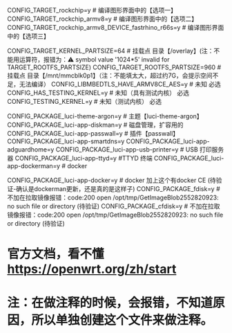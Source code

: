 CONFIG_TARGET_rockchip=y # 编译图形界面中的【选项一】
CONFIG_TARGET_rockchip_armv8=y # 编译图形界面中的【选项二】
CONFIG_TARGET_rockchip_armv8_DEVICE_fastrhino_r66s=y # 编译图形界面中的【选项三】

CONFIG_TARGET_KERNEL_PARTSIZE=64 # 挂载点 目录【/overlay】(注：不能用运算符，报错为：:warning: symbol value '1024*5' invalid for TARGET_ROOTFS_PARTSIZE)
CONFIG_TARGET_ROOTFS_PARTSIZE=960 # 挂载点 目录【/mnt/mmcblk0p1】（注：不能填太大，超过约7G，会提示空间不足，无法编译）
CONFIG_LIBMBEDTLS_HAVE_ARMV8CE_AES=y # 未知 必选
CONFIG_HAS_TESTING_KERNEL=y # 未知（具有测试内核） 必选
CONFIG_TESTING_KERNEL=y # 未知（测试内核） 必选

CONFIG_PACKAGE_luci-theme-argon=y # 主题【luci-theme-argon】
CONFIG_PACKAGE_luci-app-diskman=y # 磁盘管理，扩容用的
CONFIG_PACKAGE_luci-app-passwall=y # 插件【passwall】      
CONFIG_PACKAGE_luci-app-smartdns=y
CONFIG_PACKAGE_luci-app-adguardhome=y
CONFIG_PACKAGE_luci-app-usb-printer=y # USB 打印服务器
CONFIG_PACKAGE_luci-app-ttyd=y #TTYD 终端
CONFIG_PACKAGE_luci-app-dockerman=y # docker 

CONFIG_PACKAGE_luci-app-docker=y # docker  加上这个有docker CE (待验证-确认是dockerman更新，还是真的是这样子)
CONFIG_PACKAGE_fdisk=y # 不加在拉取镜像报错：code:200 open /opt/tmp/GetImageBlob2552820923: no such file or directory (待验证)
CONFIG_PACKAGE_cfdisk=y # 不加在拉取镜像报错：code:200 open /opt/tmp/GetImageBlob2552820923: no such file or directory (待验证)

# 官方文档，看不懂 https://openwrt.org/zh/start     
# 注：在做注释的时候，会报错，不知道原因，所以单独创建这个文件来做注释。
